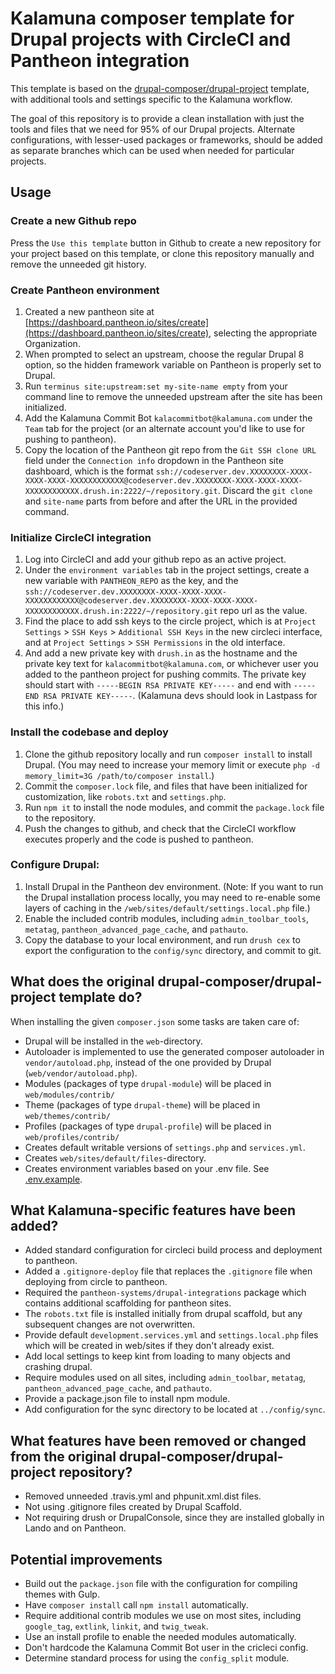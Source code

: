 # Kalamuna composer template for Drupal projects with CircleCI and Pantheon integration

This template is based on the [drupal-composer/drupal-project](https://github.com/drupal-composer/drupal-project) template, with additional tools and settings specific to the Kalamuna workflow.

The goal of this repository is to provide a clean installation with just the tools and files that we need for 95% of our Drupal projects. Alternate configurations, with lesser-used packages or frameworks, should be added as separate branches which can be used when needed for particular projects.

## Usage

### Create a new Github repo

Press the `Use this template` button in Github to create a new repository for your project based on this template, or clone this repository manually and remove the unneeded git history.

### Create Pantheon environment

1. Created a new pantheon site at [https://dashboard.pantheon.io/sites/create](https://dashboard.pantheon.io/sites/create), selecting the appropriate Organization.
1. When prompted to select an upstream, choose the regular Drupal 8 option, so the hidden framework variable on Pantheon is properly set to Drupal.
1. Run `terminus site:upstream:set my-site-name empty` from your command line to remove the unneeded upstream after the site has been initialized.
1. Add the Kalamuna Commit Bot `kalacommitbot@kalamuna.com` under the `Team` tab for the project (or an alternate account you'd like to use for pushing to pantheon).
1. Copy the location of the Pantheon git repo from the `Git SSH clone URL` field under the `Connection info` dropdown in the Pantheon site dashboard, which is the format `ssh://codeserver.dev.XXXXXXXX-XXXX-XXXX-XXXX-XXXXXXXXXXXX@codeserver.dev.XXXXXXXX-XXXX-XXXX-XXXX-XXXXXXXXXXXX.drush.in:2222/~/repository.git`. Discard the `git clone` and `site-name` parts from before and after the URL in the provided command.

### Initialize CircleCI integration

1. Log into CircleCI and add your github repo as an active project.
1. Under the `environment variables` tab in the project settings, create a new variable with `PANTHEON_REPO` as the key, and the `ssh://codeserver.dev.XXXXXXXX-XXXX-XXXX-XXXX-XXXXXXXXXXXX@codeserver.dev.XXXXXXXX-XXXX-XXXX-XXXX-XXXXXXXXXXXX.drush.in:2222/~/repository.git` repo url as the value.
1. Find the place to add ssh keys to the circle project, which is at `Project Settings` >  `SSH Keys` > `Additional SSH Keys` in the new circleci interface, and at `Project Settings` > `SSH Permissions` in the old interface.
1. And add a new private key with `drush.in` as the hostname and the private key text for `kalacommitbot@kalamuna.com`, or whichever user you added to the pantheon project for pushing commits. The private key should start with `-----BEGIN RSA PRIVATE KEY-----` and end with `-----END RSA PRIVATE KEY-----`. (Kalamuna devs should look in Lastpass for this info.)

### Install the codebase and deploy

1. Clone the github repository locally and run `composer install` to install Drupal. (You may need to increase your memory limit or execute `php -d memory_limit=3G /path/to/composer install`.)
1. Commit the `composer.lock` file, and files that have been initialized for customization, like `robots.txt` and `settings.php`.
1. Run `npm it` to install the node modules, and commit the `package.lock` file to the repository.
1. Push the changes to github, and check that the CircleCI workflow executes properly and the code is pushed to pantheon.

### Configure Drupal:
1. Install Drupal in the Pantheon dev environment. (Note: If you want to run the Drupal installation process locally, you may need to re-enable some layers of caching in the `/web/sites/default/settings.local.php` file.)
1. Enable the included contrib modules, including `admin_toolbar_tools`, `metatag`, `pantheon_advanced_page_cache`, and `pathauto`.
1. Copy the database to your local environment, and run `drush cex` to export the configuration to the `config/sync` directory, and commit to git.

## What does the original drupal-composer/drupal-project template do?

When installing the given `composer.json` some tasks are taken care of:

* Drupal will be installed in the `web`-directory.
* Autoloader is implemented to use the generated composer autoloader in `vendor/autoload.php`,
  instead of the one provided by Drupal (`web/vendor/autoload.php`).
* Modules (packages of type `drupal-module`) will be placed in `web/modules/contrib/`
* Theme (packages of type `drupal-theme`) will be placed in `web/themes/contrib/`
* Profiles (packages of type `drupal-profile`) will be placed in `web/profiles/contrib/`
* Creates default writable versions of `settings.php` and `services.yml`.
* Creates `web/sites/default/files`-directory.
* Creates environment variables based on your .env file. See [.env.example](.env.example).

## What Kalamuna-specific features have been added?
* Added standard configuration for circleci build process and deployment to pantheon.
* Added a `.gitignore-deploy` file that replaces the `.gitignore` file when deploying from circle to pantheon.
* Required the `pantheon-systems/drupal-integrations` package which contains additional scaffolding for pantheon sites.
* The `robots.txt` file is installed initially from drupal scaffold, but any subsequent changes are not overwritten.
* Provide default `development.services.yml` and `settings.local.php` files which will be created in web/sites if they don't already exist.
* Add local settings to keep kint from loading to many objects and crashing drupal.
* Require modules used on all sites, including `admin_toolbar`, `metatag`, `pantheon_advanced_page_cache`, and `pathauto`.
* Provide a package.json file to install npm module.
* Add configuration for the sync directory to be located at `../config/sync`.

## What features have been removed or changed from the original drupal-composer/drupal-project repository?
* Removed unneeded .travis.yml and phpunit.xml.dist files.
* Not using .gitignore files created by Drupal Scaffold.
* Not requiring drush or DrupalConsole, since they are installed globally in Lando and on Pantheon.

## Potential improvements
* Build out the `package.json` file with the configuration for compiling themes with Gulp.
* Have `composer install` call `npm install` automatically.
* Require additional contrib modules we use on most sites, including `google_tag`, `extlink`, `linkit`, and `twig_tweak`.
* Use an install profile to enable the needed modules automatically.
* Don't hardcode the Kalamuna Commit Bot user in the cricleci config.
* Determine standard process for using the `config_split` module.
